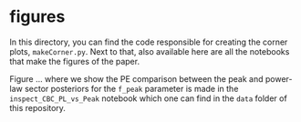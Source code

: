 # figures

In this directory, you can find the code responsible for creating the corner plots, `makeCorner.py`.
Next to that, also available here are all the notebooks that make the figures of the paper.

Figure ... where we show the PE comparison between the peak and power-law sector posteriors for the `f_peak` parameter is made in the `inspect_CBC_PL_vs_Peak` notebook 
which one can find in the `data` folder of this repository.
